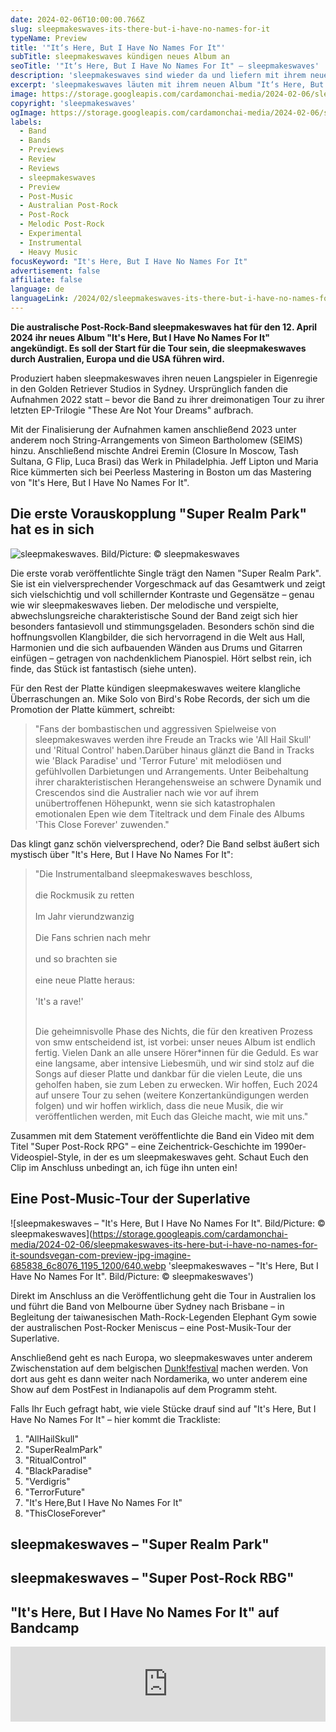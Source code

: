 ```yaml
---
date: 2024-02-06T10:00:00.766Z
slug: sleepmakeswaves-its-there-but-i-have-no-names-for-it
typeName: Preview
title: '"It‘s Here, But I Have No Names For It"'
subTitle: sleepmakeswaves kündigen neues Album an
seoTitle: '"It‘s Here, But I Have No Names For It" – sleepmakeswaves'
description: 'sleepmakeswaves sind wieder da und liefern mit ihrem neuen Album "It‘s Here, But I Have No Names For It" ordentlich ab. Erfahrt jetzt alles über die Platte und die anstehende Tour!'
excerpt: 'sleepmakeswaves läuten mit ihrem neuen Album "It‘s Here, But I Have No Names For It" ihre Welttournee für 2024 ein und liefern acht grandiose Songs ab. Hört jetzt rein und erfahrt alles über die Platte und über das abgefahrende Promo-Video zur Veröffentlichung!'
image: https://storage.googleapis.com/cardamonchai-media/2024-02-06/sleepmakeswaves-its-here-but-i-have-no-names-for-it-soundsvegan-com-jpg-imagine-080818_455253_1024_768/640.webp
copyright: 'sleepmakeswaves'
ogImage: https://storage.googleapis.com/cardamonchai-media/2024-02-06/sleepmakeswaves-its-here-but-i-have-no-names-for-it-soundsvegan-com-og-jpg-imagine-080818_455151_1200_628/640.webp
labels:
  - Band
  - Bands
  - Previews
  - Review
  - Reviews
  - sleepmakeswaves
  - Preview
  - Post-Music
  - Australian Post-Rock
  - Post-Rock
  - Melodic Post-Rock
  - Experimental
  - Instrumental
  - Heavy Music
focusKeyword: "It's Here, But I Have No Names For It"
advertisement: false
affiliate: false
language: de
languageLink: /2024/02/sleepmakeswaves-its-there-but-i-have-no-names-for-it-en/
---
```


**Die australische Post-Rock-Band sleepmakeswaves hat für den 12. April 2024 ihr neues Album "It's Here, But I Have No Names For It" angekündigt. Es soll der Start für die Tour sein, die sleepmakeswaves durch Australien, Europa und die USA führen wird.**

Produziert haben sleepmakeswaves ihren neuen Langspieler in Eigenregie in den Golden Retriever Studios in Sydney. Ursprünglich fanden die Aufnahmen 2022 statt – bevor die Band zu ihrer dreimonatigen Tour zu ihrer letzten EP-Trilogie "These Are Not Your Dreams" aufbrach.

Mit der Finalisierung der Aufnahmen kamen anschließend 2023 unter anderem noch String-Arrangements von Simeon Bartholomew (SEIMS) hinzu. Anschließend mischte Andrei Eremin (Closure In Moscow, Tash Sultana, G Flip, Luca Brasi) das Werk in Philadelphia. Jeff Lipton und Maria Rice kümmerten sich bei Peerless Mastering in Boston um das Mastering von "It's Here, But I Have No Names For It".

## Die erste Vorauskopplung "Super Realm Park" hat es in sich

![sleepmakeswaves. Bild/Picture: © sleepmakeswaves](https://storage.googleapis.com/cardamonchai-media/2024-02-06/sleepmakeswaves-its-here-but-i-have-no-names-for-it-soundsvegan-com-1-jpg-imagine-080818_131721_768_1024/640.webp 'sleepmakeswaves. Bild/Picture: © sleepmakeswaves')

Die erste vorab veröffentlichte Single trägt den Namen "Super Realm Park". Sie ist ein vielversprechender Vorgeschmack auf das Gesamtwerk und zeigt sich vielschichtig und voll schillernder Kontraste und Gegensätze – genau wie wir sleepmakeswaves lieben. Der melodische und verspielte, abwechslungsreiche charakteristische Sound der Band zeigt sich hier besonders fantasievoll und stimmungsgeladen. Besonders schön sind die hoffnungsvollen Klangbilder, die sich hervorragend in die Welt aus Hall, Harmonien und die sich aufbauenden Wänden aus Drums und Gitarren einfügen – getragen von nachdenklichem Pianospiel. Hört selbst rein, ich finde, das Stück ist fantastisch (siehe unten).

Für den Rest der Platte kündigen sleepmakeswaves weitere klangliche Überraschungen an. Mike Solo von Bird's Robe Records, der sich um die Promotion der Platte kümmert, schreibt:

> "Fans der bombastischen und aggressiven Spielweise von sleepmakeswaves werden ihre Freude an Tracks wie 'All Hail Skull' und 'Ritual Control' haben.Darüber hinaus glänzt die Band in Tracks wie 'Black Paradise' und 'Terror Future' mit melodiösen und gefühlvollen Darbietungen und Arrangements. Unter Beibehaltung ihrer charakteristischen Herangehensweise an schwere Dynamik und Crescendos sind die Australier nach wie vor auf ihrem unübertroffenen Höhepunkt, wenn sie sich katastrophalen emotionalen Epen wie dem Titeltrack und dem Finale des Albums 'This Close Forever' zuwenden."

Das klingt ganz schön vielversprechend, oder? Die Band selbst äußert sich mystisch über "It's Here, But I Have No Names For It":

> "Die Instrumentalband sleepmakeswaves beschloss,<br></br> die Rockmusik zu retten<br></br> Im Jahr vierundzwanzig<br></br> Die Fans schrien nach mehr<br></br> und so brachten sie<br></br> eine neue Platte heraus:<br></br> 'It's a rave!'<br></br>
>
> Die geheimnisvolle Phase des Nichts, die für den kreativen Prozess von smw entscheidend ist, ist vorbei: unser neues Album ist endlich fertig. Vielen Dank an alle unsere Hörer\*innen für die Geduld. Es war eine langsame, aber intensive Liebesmüh, und wir sind stolz auf die Songs auf dieser Platte und dankbar für die vielen Leute, die uns geholfen haben, sie zum Leben zu erwecken. Wir hoffen, Euch 2024 auf unsere Tour zu sehen (weitere Konzertankündigungen werden folgen) und wir hoffen wirklich, dass die neue Musik, die wir veröffentlichen werden, mit Euch das Gleiche macht, wie mit uns."

Zusammen mit dem Statement veröffentlichte die Band ein Video mit dem Titel "Super Post-Rock RPG" – eine Zeichentrick-Geschichte im 1990er-Videospiel-Style, in der es um sleepmakeswaves geht. Schaut Euch den Clip im Anschluss unbedingt an, ich füge ihn unten ein!

## Eine Post-Music-Tour der Superlative

![sleepmakeswaves – "It's Here, But I Have No Names For It". Bild/Picture: © sleepmakeswaves](https://storage.googleapis.com/cardamonchai-media/2024-02-06/sleepmakeswaves-its-here-but-i-have-no-names-for-it-soundsvegan-com-preview-jpg-imagine-685838_6c8076_1195_1200/640.webp 'sleepmakeswaves – "It's Here, But I Have No Names For It". Bild/Picture: © sleepmakeswaves')

Direkt im Anschluss an die Veröffentlichung geht die Tour in Australien los und führt die Band von Melbourne über Sydney nach Brisbane – in Begleitung der taiwanesischen Math-Rock-Legenden Elephant Gym sowie der australischen Post-Rocker Meniscus – eine Post-Musik-Tour der Superlative.

Anschließend geht es nach Europa, wo sleepmakeswaves unter anderem Zwischenstation auf dem belgischen [Dunk!festival](/tag/dunk-festival) machen werden. Von dort aus geht es dann weiter nach Nordamerika, wo unter anderem eine Show auf dem PostFest in Indianapolis auf dem Programm steht.

Falls Ihr Euch gefragt habt, wie viele Stücke drauf sind auf "It's Here, But I Have No Names For It" – hier kommt die Trackliste:

1. "AllHailSkull"
2. "SuperRealmPark"
3. "RitualControl"
4. "BlackParadise"
5. "Verdigris"
6. "TerrorFuture"
7. "It's Here,But I Have No Names For It"
8. "ThisCloseForever"

## sleepmakeswaves – "Super Realm Park"

<YouTube id="tXO4arUvZ5Y" />

## sleepmakeswaves – "Super Post-Rock RBG"

<YouTube id="7m1fugpDVU4" />

## "It's Here, But I Have No Names For It" auf Bandcamp

<iframe
  style="border: 0; width: 100%; height: 120px;"
  src="https://bandcamp.com/EmbeddedPlayer/album=138420873/size=large/bgcol=ffffff/linkcol=5c9b72/tracklist=false/artwork=small/transparent=true/"
  seamless
>
  <a href="https://sleepmakeswaves.bandcamp.com/album/its-here-but-i-have-no-names-for-it">
    It&#39;s Here, But I Have No Names For It by sleepmakeswaves
  </a>
</iframe>
